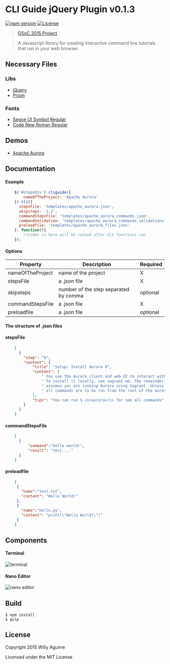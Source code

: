 # CLI Guide jQuery Plugin v0.1.3

[![npm version](http://marti1125.webfactional.com/npm.svg)](https://www.npmjs.com/package/cli-guide.js)
[![License](http://img.shields.io/badge/license-MIT-blue.svg)](https://raw.githubusercontent.com/twitter/cli-guide.js/master/LICENSE)

> [GSoC 2015 Project](http://www.google-melange.com/gsoc/project/details/google/gsoc2015/marti1125/5757334940811264)

> A Javascript library for creating interactive command line tutorials that run in your web browser.

Necessary Files
-----------------

### Libs

* [jQuery](https://jquery.com/download/)
* [Prism](http://prismjs.com/download.html)

### Fonts

* [Segoe UI Symbol Regular](http://openfontlibrary.org/en/font/segoe-ui-symbol)
* [Code New Roman Regular](http://openfontlibrary.org/en/font/code-new-roman)


Demos
-----

* [Apache Aurora](http://twitter.github.io/cli-guide.js/tutorials/aurora.html)


Documentation
-------------

#### Example
```javascript
    $('#stepsdiv').cliguide({
        nameOfTheProject: 'Apache Aurora'
    }).cli({
      stepsFile: 'templates/apache_aurora.json',
      skipsteps: '1,2',
      commandStepsFile: 'templates/apache_aurora_commands.json',
      commandValidation: 'templates/apache_aurora_commands_validations.json',
      preloadfile: 'templates/apache_aurora_files.json'
    }, function(){
        //Codes in here will be runned after CLI functions run
    });
```
#### Options

| Property | Description | Required |
|---|---|---|
| nameOfTheProject | name of the project | X |
| stepsFile        | a .json file | X |
| skipsteps | number of the step separated by comma | optional |
| commandStepsFile | a .json file | X |
| preloadfile | a .json file | optional |

#### The structure of .json files

#### stepsFile
```json
    [
      {
        "step": "0",
        "content": {
            "title": "Setup: Install Aurora 0",
            "content": [
                " You use the Aurora client and web UI to interact with Aurora jobs. ",
                " To install it locally, see vagrant.md. The remainder of this Tutorial ",
                " assumes you are running Aurora using Vagrant. Unless otherwise stated, ",
                " all commands are to be run from the root of the aurora repository clone."
            ],
            "tips": "You can run $ <i>aurora</i> for see all commands"
        }
      }
    ]
```
#### commandStepsFile
```json
    [
      {
    	  "command":"hello world!",
    	  "result": "test...."
      }
    ]
```
#### preloadfile
```json
    [
     {
       "name":"test.txt",
       "content": "Hello World!"
     },
     {
       "name":"hello.py",
       "content": "print(\"Hello World!\")"
     }
    ]
```
Components
-------------

#### Terminal

![terminal](https://raw.github.com/twitter/cli-guide.js/master/terminal.gif)

#### Nano Editor

![nano editor](https://raw.github.com/twitter/cli-guide.js/master/nano.gif)

Build
-------------
    $ npm install
    $ gulp


License
-------

Copyright 2015 Willy Aguirre

Licensed under the MIT License
